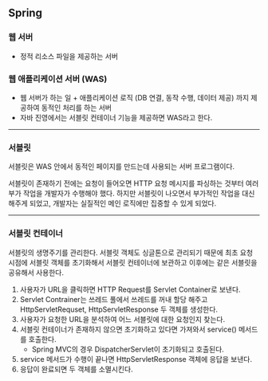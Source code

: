 ## Spring

### 웹 서버

- 정적 리소스 파일을 제공하는 서버

### 웹 애플리케이션 서버 (WAS)

- 웹 서버가 하는 일 + 애플리케이션 로직 (DB 연결, 동작 수행, 데이터 제공) 까지 제공하여 동적인 처리를 하는 서버
- 자바 진영에서는 서블릿 컨테이너 기능을 제공하면 WAS라고 한다.

---

### 서블릿

서블릿은 WAS 안에서 동적인 페이지를 만드는데 사용되는 서버 프로그램이다.

서블릿이 존재하기 전에는 요청이 들어오면 HTTP 요청 메시지를 파싱하는 것부터 여러 부가 작업을 개발자가 수행해야 했다. 하지만 서블릿이 나오면서 부가적인 작업을 대신해주게 되었고, 개발자는 실질적인 메인 로직에만 집중할 수 있게 되었다.

---

### 서블릿 컨테이너

서블릿의 생명주기를 관리한다. 서블릿 객체도 싱글톤으로 관리되기 때문에 최초 요청 시점에 서블릿 객체를 초기화해서 서블릿 컨테이너에 보관하고 이후에는 같은 서블릿을 공유해서 사용한다.

1. 사용자가 URL을 클릭하면 HTTP Request를 Servlet Container로 보낸다.
2. Servlet Contrainer는 쓰레드 풀에서 쓰레드를 꺼내 할당 해주고 HttpServletRequset, HttpServletResponse 두 객체를 생성한다.
3. 사용자가 요청한 URL을 분석하여 어느 서블릿에 대한 요청인지 찾는다.
4. 서블릿 컨테이너가 존재하지 않으면 초기화하고 있다면 가져와서 service() 메서드를 호출한다.
	- Spring MVC의 경우 DispatcherServlet이 초기화되고 호출된다.
5. service 메서드가 수행이 끝나면 HttpServletResponse 객체에 응답을 보낸다.
6. 응답이 완료되면 두 객체를 소멸시킨다.

